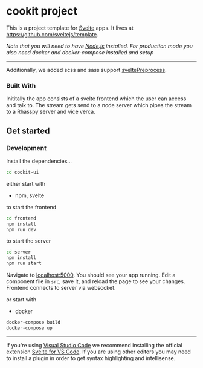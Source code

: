 # cookit project

This is a project template for [Svelte](https://svelte.dev) apps. It lives at https://github.com/sveltejs/template.

_Note that you will need to have [Node.js](https://nodejs.org) installed. For production mode you also need docker and docker-compose installed and setup_

---

Additionally, we added scss and sass support [sveltePreprocess](https://github.com/sveltejs/svelte-preprocess).

### Built With

Inititally the app consists of a svelte frontend which the user can access and talk to. The stream gets send to a node server which pipes the stream to a Rhasspy server and vice verca.

## Get started

### Development

Install the dependencies...

```bash
cd cookit-ui
```

either start with

- npm, svelte

to start the frontend 

```bash
cd frontend 
npm install
npm run dev
```

to start the server 

```bash
cd server 
npm install
npm run start
```

Navigate to [localhost:5000](http://localhost:5000). You should see your app running. Edit a component file in `src`, save it, and reload the page to see your changes.
Frontend connects to server via websocket.

or start with

- docker

```bash
docker-compose build
docker-compose up
```

---

If you're using [Visual Studio Code](https://code.visualstudio.com/) we recommend installing the official extension [Svelte for VS Code](https://marketplace.visualstudio.com/items?itemName=svelte.svelte-vscode). If you are using other editors you may need to install a plugin in order to get syntax highlighting and intellisense.



